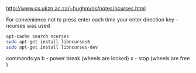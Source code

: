 http://www.cs.ukzn.ac.za/~hughm/os/notes/ncurses.html

For convenience not to press enter each time your enter direction key - ncurses was used

```bash
apt-cache search ncurses
sudo apt-get install libncurses6
sudo apt-get install libncurses-dev
```

commands:ya
b - power break (wheels are locked)
x - stop (wheels are free )